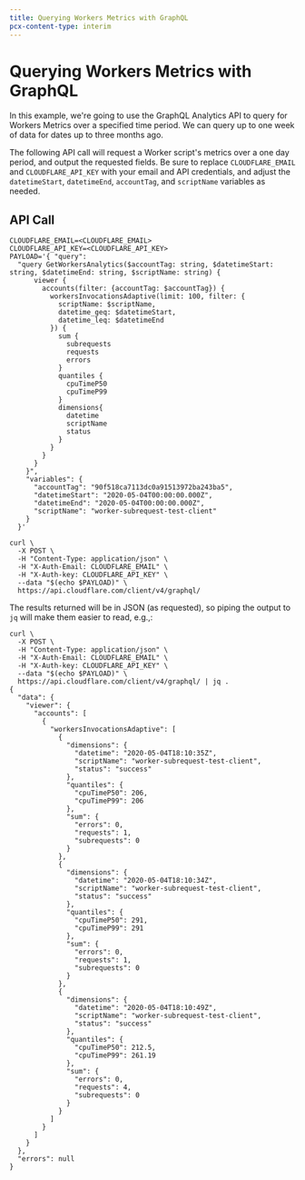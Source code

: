 ```yaml
---
title: Querying Workers Metrics with GraphQL
pcx-content-type: interim
---
```


# Querying Workers Metrics with GraphQL

In this example, we're going to use the GraphQL Analytics API to query for Workers Metrics over a specified time period. We can query up to one week of data for dates up to three months ago.

The following API call will request a Worker script's metrics over a one day period, and output the requested fields. Be sure to replace `CLOUDFLARE_EMAIL` and `CLOUDFLARE_API_KEY` with your email and API credentials, and adjust the `datetimeStart`, `datetimeEnd`, `accountTag`, and `scriptName` variables as needed.

## API Call

    CLOUDFLARE_EMAIL=<CLOUDFLARE_EMAIL>
    CLOUDFLARE_API_KEY=<CLOUDFLARE_API_KEY>
    PAYLOAD='{ "query":
      "query GetWorkersAnalytics($accountTag: string, $datetimeStart: string, $datetimeEnd: string, $scriptName: string) {
          viewer {
            accounts(filter: {accountTag: $accountTag}) {
              workersInvocationsAdaptive(limit: 100, filter: {
                scriptName: $scriptName,
                datetime_geq: $datetimeStart,
                datetime_leq: $datetimeEnd
              }) {
                sum {
                  subrequests
                  requests
                  errors
                }
                quantiles {
                  cpuTimeP50
                  cpuTimeP99
                }
                dimensions{
                  datetime
                  scriptName
                  status
                }
              }
            }
          }
        }",
        "variables": {
          "accountTag": "90f518ca7113dc0a91513972ba243ba5",
          "datetimeStart": "2020-05-04T00:00:00.000Z",
          "datetimeEnd": "2020-05-04T00:00:00.000Z",
          "scriptName": "worker-subrequest-test-client"
        }
      }'

    curl \
      -X POST \
      -H "Content-Type: application/json" \
      -H "X-Auth-Email: CLOUDFLARE_EMAIL" \
      -H "X-Auth-key: CLOUDFLARE_API_KEY" \
      --data "$(echo $PAYLOAD)" \
      https://api.cloudflare.com/client/v4/graphql/

The results returned will be in JSON (as requested), so piping the output to `jq` will make them easier to read, e.g.,:

    curl \
      -X POST \
      -H "Content-Type: application/json" \
      -H "X-Auth-Email: CLOUDFLARE_EMAIL" \
      -H "X-Auth-key: CLOUDFLARE_API_KEY" \
      --data "$(echo $PAYLOAD)" \
      https://api.cloudflare.com/client/v4/graphql/ | jq .
    {
      "data": {
        "viewer": {
          "accounts": [
            {
              "workersInvocationsAdaptive": [
                {
                  "dimensions": {
                    "datetime": "2020-05-04T18:10:35Z",
                    "scriptName": "worker-subrequest-test-client",
                    "status": "success"
                  },
                  "quantiles": {
                    "cpuTimeP50": 206,
                    "cpuTimeP99": 206
                  },
                  "sum": {
                    "errors": 0,
                    "requests": 1,
                    "subrequests": 0
                  }
                },
                {
                  "dimensions": {
                    "datetime": "2020-05-04T18:10:34Z",
                    "scriptName": "worker-subrequest-test-client",
                    "status": "success"
                  },
                  "quantiles": {
                    "cpuTimeP50": 291,
                    "cpuTimeP99": 291
                  },
                  "sum": {
                    "errors": 0,
                    "requests": 1,
                    "subrequests": 0
                  }
                },
                {
                  "dimensions": {
                    "datetime": "2020-05-04T18:10:49Z",
                    "scriptName": "worker-subrequest-test-client",
                    "status": "success"
                  },
                  "quantiles": {
                    "cpuTimeP50": 212.5,
                    "cpuTimeP99": 261.19
                  },
                  "sum": {
                    "errors": 0,
                    "requests": 4,
                    "subrequests": 0
                  }
                }
              ]
            }
          ]
        }
      },
      "errors": null
    }
